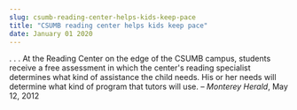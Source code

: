 ```yaml
---
slug: csumb-reading-center-helps-kids-keep-pace
title: "CSUMB reading center helps kids keep pace"
date: January 01 2020
---
```


 
<p>
  . . . At the Reading Center on the edge of the CSUMB campus, students receive
  a free assessment in which the center's reading specialist determines what
  kind of assistance the child needs. His or her needs will determine what kind
  of program that tutors will use. – <em>Monterey Herald</em>, May 12, 2012
</p>
 
